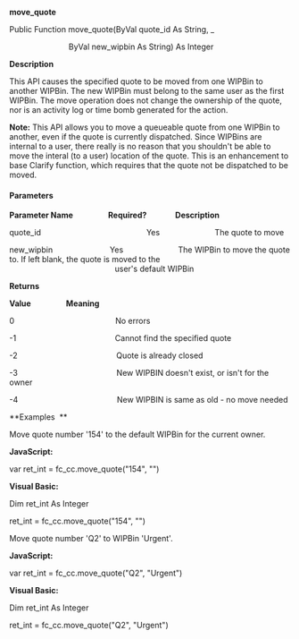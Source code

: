   
**move_quote**

Public Function move_quote(ByVal quote_id As String, _

                           ByVal new_wipbin As String) As Integer

**Description**

This API causes the specified quote to be moved from one WIPBin to another WIPBin. The new WIPBin must belong to the same user as the first WIPBin. The move operation does not change the ownership of the quote, nor is an activity log or time bomb generated for the action.

**Note:** This API allows you to move a queueable quote from one WIPBin to another, even if the quote is currently dispatched. Since WIPBins are internal to a user, there really is no reason that you shouldn't be able to move the interal (to a user) location of the quote. This is an enhancement to base Clarify function, which requires that the quote not be dispatched to be moved.

#### Parameters
**Parameter Name**                **Required?**             **Description**

quote_id                                                Yes                         The quote to move

new_wipbin                          Yes                         The WIPBin to move the quote to. If left blank, the quote is moved to the                                                                               user's default WIPBin

**Returns**

**Value**                **Meaning**

0                                              No errors

-1                                             Cannot find the specified quote

-2                                             Quote is already closed

-3                                             New WIPBIN doesn't exist, or isn't for the owner

-4                                             New WIPBIN is same as old - no move needed

**Examples  **

 Move quote number '154' to the default WIPBin for the current owner.

**JavaScript:**

var ret_int = fc_cc.move_quote("154", "")

**Visual Basic:**

Dim ret_int As Integer

ret_int = fc_cc.move_quote("154", "")

 Move quote number 'Q2' to WIPBin 'Urgent'.

**JavaScript:**

var ret_int = fc_cc.move_quote("Q2", "Urgent")

**Visual Basic:**

Dim ret_int As Integer

ret_int = fc_cc.move_quote("Q2", "Urgent")